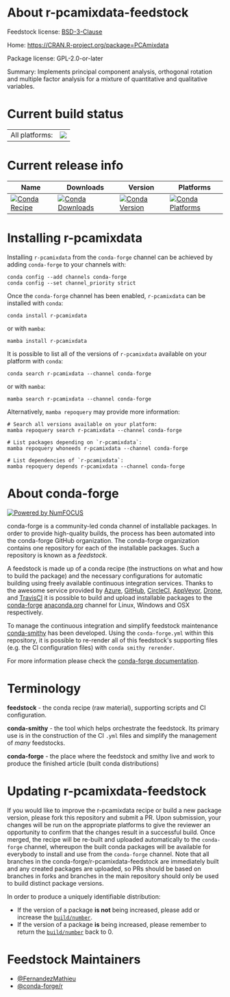 About r-pcamixdata-feedstock
============================

Feedstock license: [BSD-3-Clause](https://github.com/conda-forge/r-pcamixdata-feedstock/blob/main/LICENSE.txt)

Home: https://CRAN.R-project.org/package=PCAmixdata

Package license: GPL-2.0-or-later

Summary: Implements principal component analysis, orthogonal rotation and multiple factor analysis for a mixture of quantitative and qualitative variables.

Current build status
====================


<table><tr><td>All platforms:</td>
    <td>
      <a href="https://dev.azure.com/conda-forge/feedstock-builds/_build/latest?definitionId=11126&branchName=main">
        <img src="https://dev.azure.com/conda-forge/feedstock-builds/_apis/build/status/r-pcamixdata-feedstock?branchName=main">
      </a>
    </td>
  </tr>
</table>

Current release info
====================

| Name | Downloads | Version | Platforms |
| --- | --- | --- | --- |
| [![Conda Recipe](https://img.shields.io/badge/recipe-r--pcamixdata-green.svg)](https://anaconda.org/conda-forge/r-pcamixdata) | [![Conda Downloads](https://img.shields.io/conda/dn/conda-forge/r-pcamixdata.svg)](https://anaconda.org/conda-forge/r-pcamixdata) | [![Conda Version](https://img.shields.io/conda/vn/conda-forge/r-pcamixdata.svg)](https://anaconda.org/conda-forge/r-pcamixdata) | [![Conda Platforms](https://img.shields.io/conda/pn/conda-forge/r-pcamixdata.svg)](https://anaconda.org/conda-forge/r-pcamixdata) |

Installing r-pcamixdata
=======================

Installing `r-pcamixdata` from the `conda-forge` channel can be achieved by adding `conda-forge` to your channels with:

```
conda config --add channels conda-forge
conda config --set channel_priority strict
```

Once the `conda-forge` channel has been enabled, `r-pcamixdata` can be installed with `conda`:

```
conda install r-pcamixdata
```

or with `mamba`:

```
mamba install r-pcamixdata
```

It is possible to list all of the versions of `r-pcamixdata` available on your platform with `conda`:

```
conda search r-pcamixdata --channel conda-forge
```

or with `mamba`:

```
mamba search r-pcamixdata --channel conda-forge
```

Alternatively, `mamba repoquery` may provide more information:

```
# Search all versions available on your platform:
mamba repoquery search r-pcamixdata --channel conda-forge

# List packages depending on `r-pcamixdata`:
mamba repoquery whoneeds r-pcamixdata --channel conda-forge

# List dependencies of `r-pcamixdata`:
mamba repoquery depends r-pcamixdata --channel conda-forge
```


About conda-forge
=================

[![Powered by
NumFOCUS](https://img.shields.io/badge/powered%20by-NumFOCUS-orange.svg?style=flat&colorA=E1523D&colorB=007D8A)](https://numfocus.org)

conda-forge is a community-led conda channel of installable packages.
In order to provide high-quality builds, the process has been automated into the
conda-forge GitHub organization. The conda-forge organization contains one repository
for each of the installable packages. Such a repository is known as a *feedstock*.

A feedstock is made up of a conda recipe (the instructions on what and how to build
the package) and the necessary configurations for automatic building using freely
available continuous integration services. Thanks to the awesome service provided by
[Azure](https://azure.microsoft.com/en-us/services/devops/), [GitHub](https://github.com/),
[CircleCI](https://circleci.com/), [AppVeyor](https://www.appveyor.com/),
[Drone](https://cloud.drone.io/welcome), and [TravisCI](https://travis-ci.com/)
it is possible to build and upload installable packages to the
[conda-forge](https://anaconda.org/conda-forge) [anaconda.org](https://anaconda.org/)
channel for Linux, Windows and OSX respectively.

To manage the continuous integration and simplify feedstock maintenance
[conda-smithy](https://github.com/conda-forge/conda-smithy) has been developed.
Using the ``conda-forge.yml`` within this repository, it is possible to re-render all of
this feedstock's supporting files (e.g. the CI configuration files) with ``conda smithy rerender``.

For more information please check the [conda-forge documentation](https://conda-forge.org/docs/).

Terminology
===========

**feedstock** - the conda recipe (raw material), supporting scripts and CI configuration.

**conda-smithy** - the tool which helps orchestrate the feedstock.
                   Its primary use is in the construction of the CI ``.yml`` files
                   and simplify the management of *many* feedstocks.

**conda-forge** - the place where the feedstock and smithy live and work to
                  produce the finished article (built conda distributions)


Updating r-pcamixdata-feedstock
===============================

If you would like to improve the r-pcamixdata recipe or build a new
package version, please fork this repository and submit a PR. Upon submission,
your changes will be run on the appropriate platforms to give the reviewer an
opportunity to confirm that the changes result in a successful build. Once
merged, the recipe will be re-built and uploaded automatically to the
`conda-forge` channel, whereupon the built conda packages will be available for
everybody to install and use from the `conda-forge` channel.
Note that all branches in the conda-forge/r-pcamixdata-feedstock are
immediately built and any created packages are uploaded, so PRs should be based
on branches in forks and branches in the main repository should only be used to
build distinct package versions.

In order to produce a uniquely identifiable distribution:
 * If the version of a package **is not** being increased, please add or increase
   the [``build/number``](https://docs.conda.io/projects/conda-build/en/latest/resources/define-metadata.html#build-number-and-string).
 * If the version of a package **is** being increased, please remember to return
   the [``build/number``](https://docs.conda.io/projects/conda-build/en/latest/resources/define-metadata.html#build-number-and-string)
   back to 0.

Feedstock Maintainers
=====================

* [@FernandezMathieu](https://github.com/FernandezMathieu/)
* [@conda-forge/r](https://github.com/conda-forge/r/)

